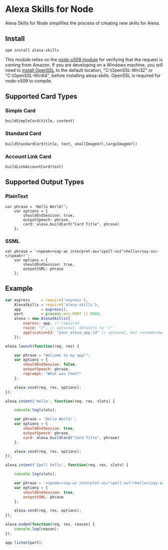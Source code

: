 # Alexa Skills for Node
Alexa Skills for Node simplifies the process of creating new skills for Alexa.

## Install
`npm install alexa-skills`

This module relies on the [node-x509 module](https://github.com/Southern/node-x509) for verifying that the request is coming from Amazon. If you are developing on a Windows machine, you will need to [install OpenSSL](http://slproweb.com/products/Win32OpenSSL.html) to the default location, "C:\\OpenSSL-Win32" or "C:\\OpenSSL-Win64", before installing alexa-skills. OpenSSL is required for node-x509 to compile.

## Supported Card Types

### Simple Card

``` buildSimpleCard(title, content) ```

### Standard Card

``` buildStandardCard(title, text, smallImageUrl,largeImageUrl) ```

### Account Link Card

``` buildLinkAccountCard(text) ```


## Supported Output Types

### PlainText

```
var phrase = 'Hello World!';
	var options = {
		shouldEndSession: true,
		outputSpeech: phrase,
		card: alexa.buildCard("Card Title", phrase)
	};
```

### SSML

```
var phrase = '<speak><say-as interpret-as="spell-out">hello</say-as></speak>!';
	var options = {
		shouldEndSession: true,
		outputSSML: phrase
	};
```

## Example
```javascript
var express 	= require('express'),
	AlexaSkills = require('alexa-skills'),
	app			= express(),
	port 		= process.env.PORT || 8080,
	alexa = new AlexaSkills({
		express: app, // required
		route: "/", // optional, defaults to "/"
		applicationId: "your_alexa_app_id" // optional, but recommended. If you do not set this leave it blank
	});

alexa.launch(function(req, res) {

	var phrase = "Welcome to my app!";
	var options = {
		shouldEndSession: false,
		outputSpeech: phrase,
		reprompt: "What was that?"
	};

	alexa.send(req, res, options);
});

alexa.intent('Hello', function(req, res, slots) {

	console.log(slots);

	var phrase = 'Hello World!';
	var options = {
		shouldEndSession: true,
		outputSpeech: phrase,
		card: alexa.buildCard("Card Title", phrase)
	};

	alexa.send(req, res, options);
});

alexa.intent('Spell hello', function(req, res, slots) {

	console.log(slots);

	var phrase = '<speak><say-as interpret-as="spell-out">hello</say-as></speak>!';
	var options = {
		shouldEndSession: true,
		outputSSML: phrase
	};

	alexa.send(req, res, options);
});

alexa.ended(function(req, res, reason) {
	console.log(reason);
});

app.listen(port);
```


